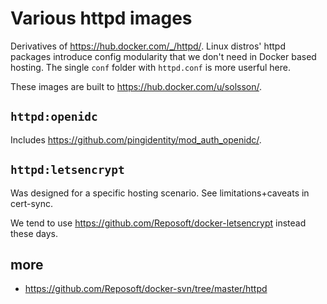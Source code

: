 # Various httpd images

Derivatives of https://hub.docker.com/_/httpd/. Linux distros' httpd packages introduce config modularity that we don't need in Docker based hosting. The single `conf` folder with `httpd.conf` is more userful here.

These images are built to https://hub.docker.com/u/solsson/.

## `httpd:openidc`

Includes https://github.com/pingidentity/mod_auth_openidc/.

## `httpd:letsencrypt`

Was designed for a specific hosting scenario. See limitations+caveats in cert-sync.

We tend to use https://github.com/Reposoft/docker-letsencrypt instead these days.

## more

 * https://github.com/Reposoft/docker-svn/tree/master/httpd

